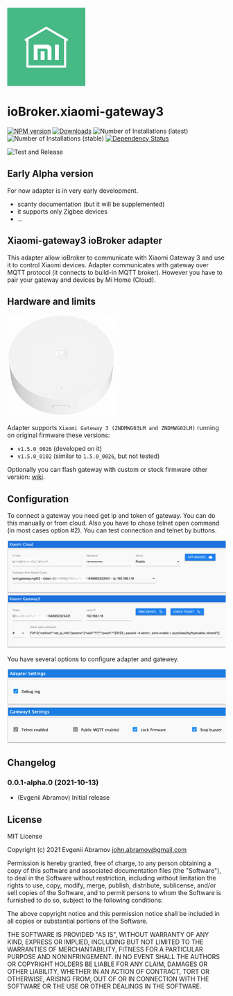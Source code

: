 ![Logo](admin/xiaomi-gateway3.png)
# ioBroker.xiaomi-gateway3

[![NPM version](https://img.shields.io/npm/v/iobroker.xiaomi-gateway3.svg)](https://www.npmjs.com/package/iobroker.xiaomi-gateway3)
[![Downloads](https://img.shields.io/npm/dm/iobroker.xiaomi-gateway3.svg)](https://www.npmjs.com/package/iobroker.xiaomi-gateway3)
![Number of Installations (latest)](https://iobroker.live/badges/xiaomi-gateway3-installed.svg)
![Number of Installations (stable)](https://iobroker.live/badges/xiaomi-gateway3-stable.svg)
[![Dependency Status](https://img.shields.io/david/lasthead0/iobroker.xiaomi-gateway3.svg)](https://david-dm.org/lasthead0/iobroker.xiaomi-gateway3)

![Test and Release](https://github.com/lasthead0/ioBroker.xiaomi-gateway3/workflows/Test%20and%20Release/badge.svg)

<!-- [![NPM](https://nodei.co/npm/iobroker.xiaomi-gateway3.png?downloads=true)](https://nodei.co/npm/iobroker.xiaomi-gateway3/) -->

## Early Alpha version

For now adapter is in very early development.
- scanty documentation (but it will be supplemented)
- it supports only Zigbee devices
- ...

## Xiaomi-gateway3 ioBroker adapter

This adapter allow ioBroker to communicate with Xiaomi Gateway 3 and use it to control Xiaomi devices.
Adapter communicates with gateway over MQTT protocol (it connects to build-in MQTT broker). However you have to pair your gateway and devices by Mi Home (Cloud).

## Hardware and limits

<img src="static/xiaomi-gateway3-img.png" width="250">

Adapter supports `Xiaomi Gateway 3 (ZNDMWG03LM and ZNDMWG02LM)` running on original firmware these versions:
- `v1.5.0_0026` (developed on it)
- `v1.5.0_0102` (similar to `1.5.0_0026`, but not tested)

Optionally you can flash gateway with custom or stock firmware other version: [wiki](https://github.com/AlexxIT/XiaomiGateway3/wiki).

## Configuration

To connect a gateway you need get ip and token of gateway. You can do this manually or from cloud. Also you have to chose telnet open command (in most cases option #2).
You can test connection and telnet by buttons.

<img src="static/configuration-main.png">

You have several options to configure adapter and gatewey.

<img src="static/configuration-settings.png">


## Changelog
<!--
    Placeholder for the next version (at the beginning of the line):
    ### **WORK IN PROGRESS**
-->
### 0.0.1-alpha.0 (2021-10-13)
* (Evgenii Abramov) Initial release

## License
MIT License

Copyright (c) 2021 Evgenii Abramov <john.abramov@gmail.com>

Permission is hereby granted, free of charge, to any person obtaining a copy
of this software and associated documentation files (the "Software"), to deal
in the Software without restriction, including without limitation the rights
to use, copy, modify, merge, publish, distribute, sublicense, and/or sell
copies of the Software, and to permit persons to whom the Software is
furnished to do so, subject to the following conditions:

The above copyright notice and this permission notice shall be included in all
copies or substantial portions of the Software.

THE SOFTWARE IS PROVIDED "AS IS", WITHOUT WARRANTY OF ANY KIND, EXPRESS OR
IMPLIED, INCLUDING BUT NOT LIMITED TO THE WARRANTIES OF MERCHANTABILITY,
FITNESS FOR A PARTICULAR PURPOSE AND NONINFRINGEMENT. IN NO EVENT SHALL THE
AUTHORS OR COPYRIGHT HOLDERS BE LIABLE FOR ANY CLAIM, DAMAGES OR OTHER
LIABILITY, WHETHER IN AN ACTION OF CONTRACT, TORT OR OTHERWISE, ARISING FROM,
OUT OF OR IN CONNECTION WITH THE SOFTWARE OR THE USE OR OTHER DEALINGS IN THE
SOFTWARE.